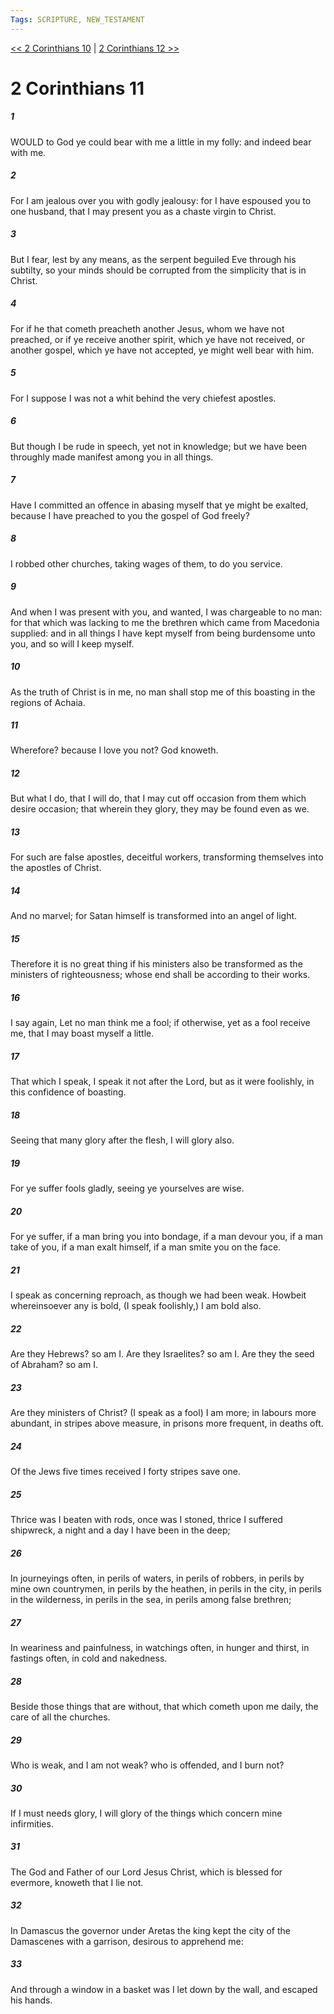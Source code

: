 ```yaml
---
Tags: SCRIPTURE, NEW_TESTAMENT
---
```


[<< 2 Corinthians 10](NEW_TESTAMENT/08_2_Corinthians/2_Corinthians_10.md) | [2 Corinthians 12 >>](NEW_TESTAMENT/08_2_Corinthians/2_Corinthians_12.md)

# 2 Corinthians 11

##### 1
 WOULD to God ye could bear with me a little in my folly: and indeed bear with me.
##### 2
 For I am jealous over you with godly jealousy: for I have espoused you to one husband, that I may present you as a chaste virgin to Christ.
##### 3
 But I fear, lest by any means, as the serpent beguiled Eve through his subtilty, so your minds should be corrupted from the simplicity that is in Christ.
##### 4
 For if he that cometh preacheth another Jesus, whom we have not preached, or if ye receive another spirit, which ye have not received, or another gospel, which ye have not accepted, ye might well bear with him.
##### 5
 For I suppose I was not a whit behind the very chiefest apostles.
##### 6
 But though I be rude in speech, yet not in knowledge; but we have been throughly made manifest among you in all things.
##### 7
 Have I committed an offence in abasing myself that ye might be exalted, because I have preached to you the gospel of God freely?
##### 8
 I robbed other churches, taking wages of them, to do you service.
##### 9
 And when I was present with you, and wanted, I was chargeable to no man: for that which was lacking to me the brethren which came from Macedonia supplied: and in all things I have kept myself from being burdensome unto you, and so will I keep myself.
##### 10
 As the truth of Christ is in me, no man shall stop me of this boasting in the regions of Achaia.
##### 11
 Wherefore? because I love you not? God knoweth.
##### 12
 But what I do, that I will do, that I may cut off occasion from them which desire occasion; that wherein they glory, they may be found even as we.
##### 13
 For such are false apostles, deceitful workers, transforming themselves into the apostles of Christ.
##### 14
 And no marvel; for Satan himself is transformed into an angel of light.
##### 15
 Therefore it is no great thing if his ministers also be transformed as the ministers of righteousness; whose end shall be according to their works.
##### 16
 I say again, Let no man think me a fool; if otherwise, yet as a fool receive me, that I may boast myself a little.
##### 17
 That which I speak, I speak it not after the Lord, but as it were foolishly, in this confidence of boasting.
##### 18
 Seeing that many glory after the flesh, I will glory also.
##### 19
 For ye suffer fools gladly, seeing ye yourselves are wise.
##### 20
 For ye suffer, if a man bring you into bondage, if a man devour you, if a man take of you, if a man exalt himself, if a man smite you on the face.
##### 21
 I speak as concerning reproach, as though we had been weak. Howbeit whereinsoever any is bold, (I speak foolishly,) I am bold also.
##### 22
 Are they Hebrews? so am I. Are they Israelites? so am I. Are they the seed of Abraham? so am I.
##### 23
 Are they ministers of Christ? (I speak as a fool) I am more; in labours more abundant, in stripes above measure, in prisons more frequent, in deaths oft.
##### 24
 Of the Jews five times received I forty stripes save one.
##### 25
 Thrice was I beaten with rods, once was I stoned, thrice I suffered shipwreck, a night and a day I have been in the deep;
##### 26
 In journeyings often, in perils of waters, in perils of robbers, in perils by mine own countrymen, in perils by the heathen, in perils in the city, in perils in the wilderness, in perils in the sea, in perils among false brethren;
##### 27
 In weariness and painfulness, in watchings often, in hunger and thirst, in fastings often, in cold and nakedness.
##### 28
 Beside those things that are without, that which cometh upon me daily, the care of all the churches.
##### 29
 Who is weak, and I am not weak? who is offended, and I burn not?
##### 30
 If I must needs glory, I will glory of the things which concern mine infirmities.
##### 31
 The God and Father of our Lord Jesus Christ, which is blessed for evermore, knoweth that I lie not.
##### 32
 In Damascus the governor under Aretas the king kept the city of the Damascenes with a garrison, desirous to apprehend me:
##### 33
 And through a window in a basket was I let down by the wall, and escaped his hands.
